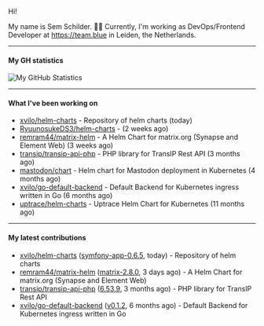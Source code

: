 Hi!

My name is Sem Schilder. 👋🏻 Currently, I'm working as DevOps/Frontend Developer at https://team.blue in Leiden, the Netherlands.

---

#### My GH statistics

![My GitHub Statistics](https://github-readme-stats.vercel.app/api?username=xvilo&show_icons=true&count_private=true&hide_title=true)

---

#### What I've been working on

- [xvilo/helm-charts](https://github.com/xvilo/helm-charts) - Repository of helm charts (today)
- [RyuunosukeDS3/helm-charts](https://github.com/RyuunosukeDS3/helm-charts) -  (2 weeks ago)
- [remram44/matrix-helm](https://github.com/remram44/matrix-helm) - A Helm Chart for matrix.org (Synapse and Element Web) (3 weeks ago)
- [transip/transip-api-php](https://github.com/transip/transip-api-php) - PHP library for TransIP Rest API (3 months ago)
- [mastodon/chart](https://github.com/mastodon/chart) - Helm chart for Mastodon deployment in Kubernetes (4 months ago)
- [xvilo/go-default-backend](https://github.com/xvilo/go-default-backend) - Default Backend for Kubernetes ingress written in Go (6 months ago)
- [uptrace/helm-charts](https://github.com/uptrace/helm-charts) - Uptrace Helm Chart for Kubernetes (11 months ago)

---

#### My latest contributions

- [xvilo/helm-charts](https://github.com/xvilo/helm-charts) ([symfony-app-0.6.5](https://github.com/xvilo/helm-charts/releases/tag/symfony-app-0.6.5), today) - Repository of helm charts
- [remram44/matrix-helm](https://github.com/remram44/matrix-helm) ([matrix-2.8.0](https://github.com/remram44/matrix-helm/releases/tag/matrix-2.8.0), 3 days ago) - A Helm Chart for matrix.org (Synapse and Element Web)
- [transip/transip-api-php](https://github.com/transip/transip-api-php) ([6.53.9](https://github.com/transip/transip-api-php/releases/tag/6.53.9), 3 months ago) - PHP library for TransIP Rest API
- [xvilo/go-default-backend](https://github.com/xvilo/go-default-backend) ([v0.1.2](https://github.com/xvilo/go-default-backend/releases/tag/v0.1.2), 6 months ago) - Default Backend for Kubernetes ingress written in Go
